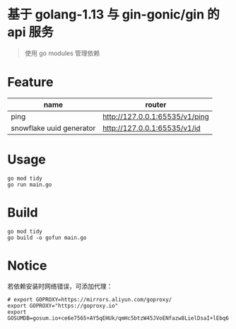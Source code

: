 # 基于 golang-1.13 与 gin-gonic/gin 的 api 服务
> 使用 go modules 管理依赖

# Feature
|name|router|
|----|----|
|ping|http://127.0.0.1:65535/v1/ping|
|snowflake uuid generator|http://127.0.0.1:65535/v1/id|


# Usage
```shell script
go mod tidy
go run main.go
```

# Build
```shell script
go mod tidy
go build -o gofun main.go
```

# Notice
若依赖安装时网络错误，可添加代理：
```shell script
# export GOPROXY=https://mirrors.aliyun.com/goproxy/
export GOPROXY="https://goproxy.io"
export GOSUMDB=gosum.io+ce6e7565+AY5qEHUk/qmHc5btzW45JVoENfazw8LielDsaI+lEbq6
``` 
